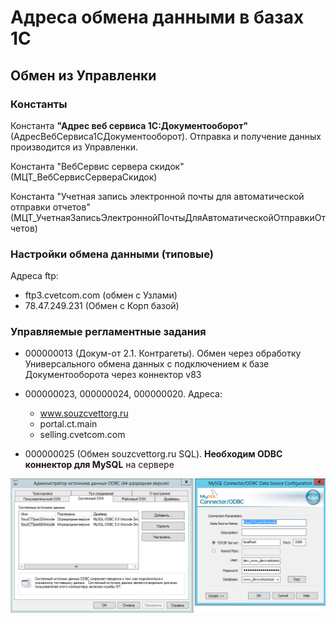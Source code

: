 
# Адреса обмена данными в базах 1С

## Обмен из Управленки

### Константы

Константа **"Адрес веб сервиса 1C:Документооборот"** (АдресВебСервиса1СДокументооборот). Отправка и получение данных производится из Управленки.

Константа "ВебСервис сервера скидок" (МЦТ_ВебСервисСервераСкидок)

Константа "Учетная запись электронной почты для автоматической отправки отчетов"(МЦТ_УчетнаяЗаписьЭлектроннойПочтыДляАвтоматическойОтправкиОтчетов)

### Настройки обмена данными (типовые)

Адреса ftp:

- ftp3.cvetcom.com (обмен с Узлами)
- 78.47.249.231 (Обмен с Корп базой)

### Управляемые регламентные задания

- 000000013 (Докум-от 2.1. Контрагеты). Обмен через обработку Универсального обмена данных с подключением к базе Документооборота через коннектор v83

- 000000023, 000000024, 000000020. Адреса:
  - www.souzcvettorg.ru
  - portal.ct.main
  - selling.cvetcom.com

- 000000025 (Обмен souzcvettorg.ru SQL).  **Необходим ODBC коннектор для MySQL** на сервере

![](img/2021-03-24-12-42-33.png)
